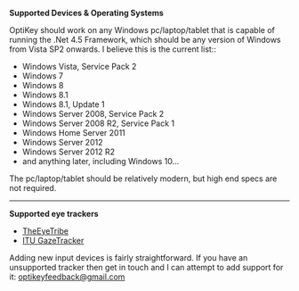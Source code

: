 <a name="device-os-requirements">**Supported Devices & Operating Systems**</a>

OptiKey should work on any Windows pc/laptop/tablet that is capable of running the .Net 4.5 Framework, which should be any version of Windows from Vista SP2 onwards. I believe this is the current list::

* Windows Vista, Service Pack 2
* Windows 7
* Windows 8
* Windows 8.1
* Windows 8.1, Update 1
* Windows Server 2008, Service Pack 2
* Windows Server 2008 R2, Service Pack 1
* Windows Home Server 2011
* Windows Server 2012
* Windows Server 2012 R2
* and anything later, including Windows 10...

The pc/laptop/tablet should be relatively modern, but high end specs are not required.

---

<a name="supported-eye-trackers">**Supported eye trackers**</a>

* [TheEyeTribe](http://theeyetribe.com/)
* [ITU GazeTracker](http://sourceforge.net/projects/gazetrackinglib/)

Adding new input devices is fairly straightforward. If you have an unsupported tracker then get in touch and I can attempt to add support for it: [optikeyfeedback@gmail.com](mailto:optikeyfeedback@gmail.com)